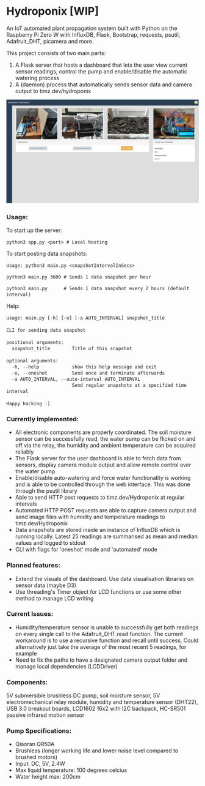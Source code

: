 # Hydroponix [WIP]
An IoT automated plant propagation system built with Python on the Raspberry Pi Zero W with InfluxDB, Flask, Bootstrap, requests, psutil, Adafruit_DHT, picamera and more.

This project consists of two main parts: 
1. A Flask server that hosts a dashboard that lets the user view current sensor readings, control the pump and enable/disable the automatic watering process
2. A (daemon) process that automatically sends sensor data and camera output to timz.dev/hydroponix

![Image of Yaktocat](https://raw.githubusercontent.com/Tymotex/Hydroponix/master/Dashboard.jpg)

### Usage:
To start up the server:
```
python3 app.py <port> # Local hosting
```
To start posting data snapshots:
```
Usage: python3 main.py <snapshotIntervalInSecs>
```
```python3
python3 main.py 3600 # Sends 1 data snapshot per hour  
```
```python3
python3 main.py      # Sends 1 data snapshot every 2 hours (default interval)  
```

Help:
```
usage: main.py [-h] [-o] [-a AUTO_INTERVAL] snapshot_title

CLI for sending data snapshot

positional arguments:
  snapshot_title        Title of this snapshot

optional arguments:
  -h, --help            show this help message and exit
  -o, --oneshot         Send once and terminate afterwards
  -a AUTO_INTERVAL, --auto-interval AUTO_INTERVAL
                        Send regular snapshots at a specified time interval

Happy hacking :)
```


### Currently implemented:
- All electronic components are properly coordinated. The soil moisture sensor can be successfully read, the water pump can be flicked on and off via the relay, the humidity and ambient temperature can be acquired reliably
- The Flask server for the user dashboard is able to fetch data from sensors, display camera module output and allow remote control over the water pump
- Enable/disable auto-watering and force water functionality is working and is able to be controlled through the web interface. This was done through the psutil library
- Able to send HTTP post requests to timz.dev/Hydroponix at regular intervals
- Automated HTTP POST requests are able to capture camera output and send image files with humidity and temperature readings to timz.dev/Hydroponix
- Data snapshots are stored inside an instance of InfluxDB which is running locally. Latest 25 readings are summarised as mean and median values and logged to stdout
- CLI with flags for 'oneshot' mode and 'automated' mode

### Planned features:
- Extend the visuals of the dashboard. Use data visualisation libraries on sensor data (maybe D3)
- Use threading's Timer object for LCD functions or use some other method to manage LCD writing

### Current Issues:
- Humidity/temperature sensor is unable to successfully get both readings on every single call to the Adafruit_DHT.read function. The current workaround is to use a recursive function and recall until success. Could alternatively just take the average of the most recent 5 readings, for example
- Need to fix the paths to have a designated camera output folder and manage local dependencies (LCDDriver)

### Components:
5V submersible brushless DC pump, soil moisture sensor, 5V electromechanical relay module, humidity and temperature sensor (DHT22), USB 3.0 breakout boards, LCD1602 16x2 with I2C backpack, HC-SR501 passive infrared motion sensor

### Pump Specifications:
- Qiaoran QR50A
- Brushless (longer working life and lower noise level compared to brushed motors)
- Input: DC, 5V, 2.4W
- Max liquid temperature: 100 degrees celcius
- Water height max: 200cm
